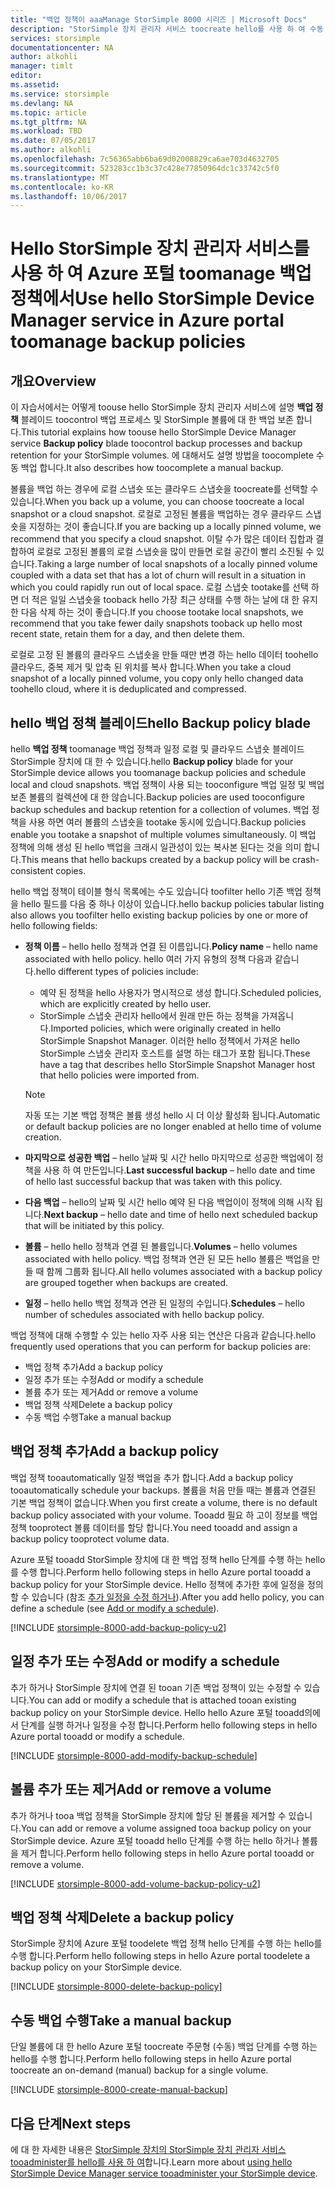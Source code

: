 ```yaml
---
title: "백업 정책이 aaaManage StorSimple 8000 시리즈 | Microsoft Docs"
description: "StorSimple 장치 관리자 서비스 toocreate hello를 사용 하 여 수동 백업, 백업 일정 및 StorSimple 8000 시리즈 장치에 백업 보존을 관리 하는 방법에 대해 설명 합니다."
services: storsimple
documentationcenter: NA
author: alkohli
manager: timlt
editor: 
ms.assetid: 
ms.service: storsimple
ms.devlang: NA
ms.topic: article
ms.tgt_pltfrm: NA
ms.workload: TBD
ms.date: 07/05/2017
ms.author: alkohli
ms.openlocfilehash: 7c56365abb6ba69d02008829ca6ae703d4632705
ms.sourcegitcommit: 523283cc1b3c37c428e77850964dc1c33742c5f0
ms.translationtype: MT
ms.contentlocale: ko-KR
ms.lasthandoff: 10/06/2017
---
```

# <a name="use-hello-storsimple-device-manager-service-in-azure-portal-toomanage-backup-policies"></a><span data-ttu-id="00142-103">Hello StorSimple 장치 관리자 서비스를 사용 하 여 Azure 포털 toomanage 백업 정책에서</span><span class="sxs-lookup"><span data-stu-id="00142-103">Use hello StorSimple Device Manager service in Azure portal toomanage backup policies</span></span>


## <a name="overview"></a><span data-ttu-id="00142-104">개요</span><span class="sxs-lookup"><span data-stu-id="00142-104">Overview</span></span>

<span data-ttu-id="00142-105">이 자습서에서는 어떻게 toouse hello StorSimple 장치 관리자 서비스에 설명 **백업 정책** 블레이드 toocontrol 백업 프로세스 및 StorSimple 볼륨에 대 한 백업 보존 합니다.</span><span class="sxs-lookup"><span data-stu-id="00142-105">This tutorial explains how toouse hello StorSimple Device Manager service **Backup policy** blade toocontrol backup processes and backup retention for your StorSimple volumes.</span></span> <span data-ttu-id="00142-106">에 대해서도 설명 방법을 toocomplete 수동 백업 합니다.</span><span class="sxs-lookup"><span data-stu-id="00142-106">It also describes how toocomplete a manual backup.</span></span>

<span data-ttu-id="00142-107">볼륨을 백업 하는 경우에 로컬 스냅숏 또는 클라우드 스냅숏을 toocreate를 선택할 수 있습니다.</span><span class="sxs-lookup"><span data-stu-id="00142-107">When you back up a volume, you can choose toocreate a local snapshot or a cloud snapshot.</span></span> <span data-ttu-id="00142-108">로컬로 고정된 볼륨을 백업하는 경우 클라우드 스냅숏을 지정하는 것이 좋습니다.</span><span class="sxs-lookup"><span data-stu-id="00142-108">If you are backing up a locally pinned volume, we recommend that you specify a cloud snapshot.</span></span> <span data-ttu-id="00142-109">이탈 수가 많은 데이터 집합과 결합하여 로컬로 고정된 볼륨의 로컬 스냅숏을 많이 만들면 로컬 공간이 빨리 소진될 수 있습니다.</span><span class="sxs-lookup"><span data-stu-id="00142-109">Taking a large number of local snapshots of a locally pinned volume coupled with a data set that has a lot of churn will result in a situation in which you could rapidly run out of local space.</span></span> <span data-ttu-id="00142-110">로컬 스냅숏 tootake를 선택 하면 더 적은 일일 스냅숏을 tooback hello 가장 최근 상태를 수행 하는 날에 대 한 유지 한 다음 삭제 하는 것이 좋습니다.</span><span class="sxs-lookup"><span data-stu-id="00142-110">If you choose tootake local snapshots, we recommend that you take fewer daily snapshots tooback up hello most recent state, retain them for a day, and then delete them.</span></span>

<span data-ttu-id="00142-111">로컬로 고정 된 볼륨의 클라우드 스냅숏을 만들 때만 변경 하는 hello 데이터 toohello 클라우드, 중복 제거 및 압축 된 위치를 복사 합니다.</span><span class="sxs-lookup"><span data-stu-id="00142-111">When you take a cloud snapshot of a locally pinned volume, you copy only hello changed data toohello cloud, where it is deduplicated and compressed.</span></span>

## <a name="hello-backup-policy-blade"></a><span data-ttu-id="00142-112">hello 백업 정책 블레이드</span><span class="sxs-lookup"><span data-stu-id="00142-112">hello Backup policy blade</span></span>

<span data-ttu-id="00142-113">hello **백업 정책** toomanage 백업 정책과 일정 로컬 및 클라우드 스냅숏 블레이드 StorSimple 장치에 대 한 수 있습니다.</span><span class="sxs-lookup"><span data-stu-id="00142-113">hello **Backup policy** blade for your StorSimple device allows you toomanage backup policies and schedule local and cloud snapshots.</span></span> <span data-ttu-id="00142-114">백업 정책이 사용 되는 tooconfigure 백업 일정 및 백업 보존 볼륨의 컬렉션에 대 한 않습니다.</span><span class="sxs-lookup"><span data-stu-id="00142-114">Backup policies are used tooconfigure backup schedules and backup retention for a collection of volumes.</span></span> <span data-ttu-id="00142-115">백업 정책을 사용 하면 여러 볼륨의 스냅숏을 tootake 동시에 있습니다.</span><span class="sxs-lookup"><span data-stu-id="00142-115">Backup policies enable you tootake a snapshot of multiple volumes simultaneously.</span></span> <span data-ttu-id="00142-116">이 백업 정책에 의해 생성 된 hello 백업을 크래시 일관성이 있는 복사본 된다는 것을 의미 합니다.</span><span class="sxs-lookup"><span data-stu-id="00142-116">This means that hello backups created by a backup policy will be crash-consistent copies.</span></span>

<span data-ttu-id="00142-117">hello 백업 정책이 테이블 형식 목록에는 수도 있습니다 toofilter hello 기존 백업 정책을 hello 필드를 다음 중 하나 이상이 있습니다.</span><span class="sxs-lookup"><span data-stu-id="00142-117">hello backup policies tabular listing also allows you toofilter hello existing backup policies by one or more of hello following fields:</span></span>

* <span data-ttu-id="00142-118">**정책 이름** – hello hello 정책과 연결 된 이름입니다.</span><span class="sxs-lookup"><span data-stu-id="00142-118">**Policy name** – hello name associated with hello policy.</span></span> <span data-ttu-id="00142-119">hello 여러 가지 유형의 정책 다음과 같습니다.</span><span class="sxs-lookup"><span data-stu-id="00142-119">hello different types of policies include:</span></span>

  * <span data-ttu-id="00142-120">예약 된 정책을 hello 사용자가 명시적으로 생성 합니다.</span><span class="sxs-lookup"><span data-stu-id="00142-120">Scheduled policies, which are explicitly created by hello user.</span></span>
  * <span data-ttu-id="00142-121">StorSimple 스냅숏 관리자 hello에서 원래 만든 하는 정책을 가져옵니다.</span><span class="sxs-lookup"><span data-stu-id="00142-121">Imported policies, which were originally created in hello StorSimple Snapshot Manager.</span></span> <span data-ttu-id="00142-122">이러한 hello 정책에서 가져온 hello StorSimple 스냅숏 관리자 호스트를 설명 하는 태그가 포함 됩니다.</span><span class="sxs-lookup"><span data-stu-id="00142-122">These have a tag that describes hello StorSimple Snapshot Manager host that hello policies were imported from.</span></span>

  > [!NOTE]
  > <span data-ttu-id="00142-123">자동 또는 기본 백업 정책은 볼륨 생성 hello 시 더 이상 활성화 됩니다.</span><span class="sxs-lookup"><span data-stu-id="00142-123">Automatic or default backup policies are no longer enabled at hello time of volume creation.</span></span>

* <span data-ttu-id="00142-124">**마지막으로 성공한 백업** – hello 날짜 및 시간 hello 마지막으로 성공한 백업에이 정책을 사용 하 여 만든입니다.</span><span class="sxs-lookup"><span data-stu-id="00142-124">**Last successful backup** – hello date and time of hello last successful backup that was taken with this policy.</span></span>

* <span data-ttu-id="00142-125">**다음 백업** – hello의 날짜 및 시간 hello 예약 된 다음 백업이이 정책에 의해 시작 됩니다.</span><span class="sxs-lookup"><span data-stu-id="00142-125">**Next backup** – hello date and time of hello next scheduled backup that will be initiated by this policy.</span></span>

* <span data-ttu-id="00142-126">**볼륨** – hello hello 정책과 연결 된 볼륨입니다.</span><span class="sxs-lookup"><span data-stu-id="00142-126">**Volumes** – hello volumes associated with hello policy.</span></span> <span data-ttu-id="00142-127">백업 정책과 연관 된 모든 hello 볼륨은 백업을 만들 때 함께 그룹화 됩니다.</span><span class="sxs-lookup"><span data-stu-id="00142-127">All hello volumes associated with a backup policy are grouped together when backups are created.</span></span>

* <span data-ttu-id="00142-128">**일정** – hello hello 백업 정책과 연관 된 일정의 수입니다.</span><span class="sxs-lookup"><span data-stu-id="00142-128">**Schedules** – hello number of schedules associated with hello backup policy.</span></span>

<span data-ttu-id="00142-129">백업 정책에 대해 수행할 수 있는 hello 자주 사용 되는 연산은 다음과 같습니다.</span><span class="sxs-lookup"><span data-stu-id="00142-129">hello frequently used operations that you can perform for backup policies are:</span></span>

* <span data-ttu-id="00142-130">백업 정책 추가</span><span class="sxs-lookup"><span data-stu-id="00142-130">Add a backup policy</span></span>
* <span data-ttu-id="00142-131">일정 추가 또는 수정</span><span class="sxs-lookup"><span data-stu-id="00142-131">Add or modify a schedule</span></span>
* <span data-ttu-id="00142-132">볼륨 추가 또는 제거</span><span class="sxs-lookup"><span data-stu-id="00142-132">Add or remove a volume</span></span>
* <span data-ttu-id="00142-133">백업 정책 삭제</span><span class="sxs-lookup"><span data-stu-id="00142-133">Delete a backup policy</span></span>
* <span data-ttu-id="00142-134">수동 백업 수행</span><span class="sxs-lookup"><span data-stu-id="00142-134">Take a manual backup</span></span>

## <a name="add-a-backup-policy"></a><span data-ttu-id="00142-135">백업 정책 추가</span><span class="sxs-lookup"><span data-stu-id="00142-135">Add a backup policy</span></span>

<span data-ttu-id="00142-136">백업 정책 tooautomatically 일정 백업을 추가 합니다.</span><span class="sxs-lookup"><span data-stu-id="00142-136">Add a backup policy tooautomatically schedule your backups.</span></span> <span data-ttu-id="00142-137">볼륨을 처음 만들 때는 볼륨과 연결된 기본 백업 정책이 없습니다.</span><span class="sxs-lookup"><span data-stu-id="00142-137">When you first create a volume, there is no default backup policy associated with your volume.</span></span> <span data-ttu-id="00142-138">Tooadd 필요 하 고이 정보를 백업 정책 tooprotect 볼륨 데이터를 할당 합니다.</span><span class="sxs-lookup"><span data-stu-id="00142-138">You need tooadd and assign a backup policy tooprotect volume data.</span></span>

<span data-ttu-id="00142-139">Azure 포털 tooadd StorSimple 장치에 대 한 백업 정책 hello 단계를 수행 하는 hello를 수행 합니다.</span><span class="sxs-lookup"><span data-stu-id="00142-139">Perform hello following steps in hello Azure portal tooadd a backup policy for your StorSimple device.</span></span> <span data-ttu-id="00142-140">Hello 정책에 추가한 후에 일정을 정의할 수 있습니다 (참조 [추가 일정을 수정 하거나](#add-or-modify-a-schedule)).</span><span class="sxs-lookup"><span data-stu-id="00142-140">After you add hello policy, you can define a schedule (see [Add or modify a schedule](#add-or-modify-a-schedule)).</span></span>

[!INCLUDE [storsimple-8000-add-backup-policy-u2](../../includes/storsimple-8000-add-backup-policy-u2.md)]

## <a name="add-or-modify-a-schedule"></a><span data-ttu-id="00142-141">일정 추가 또는 수정</span><span class="sxs-lookup"><span data-stu-id="00142-141">Add or modify a schedule</span></span>

<span data-ttu-id="00142-142">추가 하거나 StorSimple 장치에 연결 된 tooan 기존 백업 정책이 있는 수정할 수 있습니다.</span><span class="sxs-lookup"><span data-stu-id="00142-142">You can add or modify a schedule that is attached tooan existing backup policy on your StorSimple device.</span></span> <span data-ttu-id="00142-143">Hello hello Azure 포털 tooadd의에서 단계를 실행 하거나 일정을 수정 합니다.</span><span class="sxs-lookup"><span data-stu-id="00142-143">Perform hello following steps in hello Azure portal tooadd or modify a schedule.</span></span>

[!INCLUDE [storsimple-8000-add-modify-backup-schedule](../../includes/storsimple-8000-add-modify-backup-schedule-u2.md)]


## <a name="add-or-remove-a-volume"></a><span data-ttu-id="00142-144">볼륨 추가 또는 제거</span><span class="sxs-lookup"><span data-stu-id="00142-144">Add or remove a volume</span></span>

<span data-ttu-id="00142-145">추가 하거나 tooa 백업 정책을 StorSimple 장치에 할당 된 볼륨을 제거할 수 있습니다.</span><span class="sxs-lookup"><span data-stu-id="00142-145">You can add or remove a volume assigned tooa backup policy on your StorSimple device.</span></span> <span data-ttu-id="00142-146">Azure 포털 tooadd hello 단계를 수행 하는 hello 하거나 볼륨을 제거 합니다.</span><span class="sxs-lookup"><span data-stu-id="00142-146">Perform hello following steps in hello Azure portal tooadd or remove a volume.</span></span>

[!INCLUDE [storsimple-8000-add-volume-backup-policy-u2](../../includes/storsimple-8000-add-remove-volume-backup-policy-u2.md)]


## <a name="delete-a-backup-policy"></a><span data-ttu-id="00142-147">백업 정책 삭제</span><span class="sxs-lookup"><span data-stu-id="00142-147">Delete a backup policy</span></span>

<span data-ttu-id="00142-148">StorSimple 장치에 Azure 포털 toodelete 백업 정책 hello 단계를 수행 하는 hello를 수행 합니다.</span><span class="sxs-lookup"><span data-stu-id="00142-148">Perform hello following steps in hello Azure portal toodelete a backup policy on your StorSimple device.</span></span>

[!INCLUDE [storsimple-8000-delete-backup-policy](../../includes/storsimple-8000-delete-backup-policy.md)]

## <a name="take-a-manual-backup"></a><span data-ttu-id="00142-149">수동 백업 수행</span><span class="sxs-lookup"><span data-stu-id="00142-149">Take a manual backup</span></span>

<span data-ttu-id="00142-150">단일 볼륨에 대 한 hello Azure 포털 toocreate 주문형 (수동) 백업 단계를 수행 하는 hello를 수행 합니다.</span><span class="sxs-lookup"><span data-stu-id="00142-150">Perform hello following steps in hello Azure portal toocreate an on-demand (manual) backup for a single volume.</span></span>

[!INCLUDE [storsimple-8000-create-manual-backup](../../includes/storsimple-8000-create-manual-backup.md)]

## <a name="next-steps"></a><span data-ttu-id="00142-151">다음 단계</span><span class="sxs-lookup"><span data-stu-id="00142-151">Next steps</span></span>

<span data-ttu-id="00142-152">에 대 한 자세한 내용은 [StorSimple 장치의 StorSimple 장치 관리자 서비스 tooadminister를 hello를 사용 하 여](storsimple-8000-manager-service-administration.md)합니다.</span><span class="sxs-lookup"><span data-stu-id="00142-152">Learn more about [using hello StorSimple Device Manager service tooadminister your StorSimple device](storsimple-8000-manager-service-administration.md).</span></span>

